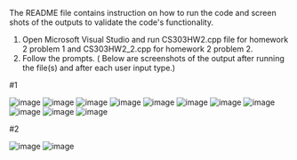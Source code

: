 The README file contains instruction on how to run the code and screen shots of the outputs to validate the code's functionality.

 1. Open Microsoft Visual Studio and run CS303HW2.cpp file for homework 2 problem 1 and CS303HW2_2.cpp for homework 2 problem 2.
 2. Follow the prompts. ( Below are screenshots of the output after running the file(s) and after each user input type.)
 
 #1
 
![image](https://user-images.githubusercontent.com/114179412/196820518-272c9703-21a4-457f-bf50-26d9acf2ff31.png)
![image](https://user-images.githubusercontent.com/114179412/196820653-7e81d729-81e6-402d-9d8b-df65275ac4f8.png)
![image](https://user-images.githubusercontent.com/114179412/196820851-e07be73c-2e36-4afd-a929-af9767595710.png)
![image](https://user-images.githubusercontent.com/114179412/196820944-4c213584-84b1-45a4-acd6-b9b9f4e66f2e.png)
![image](https://user-images.githubusercontent.com/114179412/196821250-4ea90fc3-cc65-4903-8b9a-b4e713c6907d.png)
![image](https://user-images.githubusercontent.com/114179412/196821416-b99e407b-2704-497a-bd92-303812db4752.png)
![image](https://user-images.githubusercontent.com/114179412/196821546-bb63d959-13ff-4cec-a216-54cf7a5bff78.png)
![image](https://user-images.githubusercontent.com/114179412/196821757-b0d287bf-311e-43d3-953c-40cb1e926b89.png)
![image](https://user-images.githubusercontent.com/114179412/196821889-4a519030-973f-4a7d-b543-cbf8ec5300ff.png)
![image](https://user-images.githubusercontent.com/114179412/196822039-a3d4fd53-2736-49db-b86a-91a275ab23f1.png)
![image](https://user-images.githubusercontent.com/114179412/196822637-6759c470-026b-41dc-8091-0bc47f0cb36f.png)

#2

![image](https://user-images.githubusercontent.com/114179412/196823208-ec241ce5-30ad-444a-bb7b-a208adda109b.png)
![image](https://user-images.githubusercontent.com/114179412/196823395-9eeb724f-eeb2-4194-b3e2-fcaa0d1c2ed6.png)
